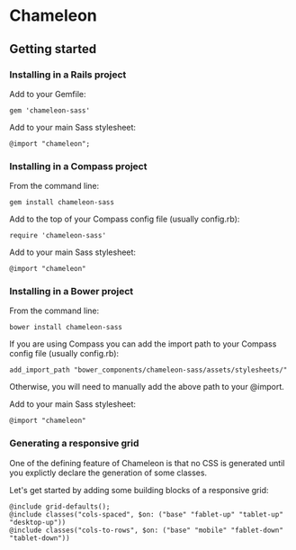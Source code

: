 Chameleon
=========


## Getting started

### Installing in a Rails project

Add to your Gemfile:

`gem 'chameleon-sass'`

Add to your main Sass stylesheet:

`@import "chameleon";`


### Installing in a Compass project

From the command line:

`gem install chameleon-sass`

Add to the top of your Compass config file (usually config.rb):

`require 'chameleon-sass'`

Add to your main Sass stylesheet:

`@import "chameleon"`


### Installing in a Bower project

From the command line:

`bower install chameleon-sass`

If you are using Compass you can add the import path to your Compass config file (usually config.rb):

`add_import_path "bower_components/chameleon-sass/assets/stylesheets/"`

Otherwise, you will need to manually add the above path to your @import.

Add to your main Sass stylesheet:

`@import "chameleon"`


### Generating a responsive grid

One of the defining feature of Chameleon is that no CSS is generated until you explictly declare the generation of some classes.

Let's get started by adding some building blocks of a responsive grid:

```
@include grid-defaults();
@include classes("cols-spaced", $on: ("base" "fablet-up" "tablet-up" "desktop-up"))
@include classes("cols-to-rows", $on: ("base" "mobile" "fablet-down" "tablet-down"))
```
